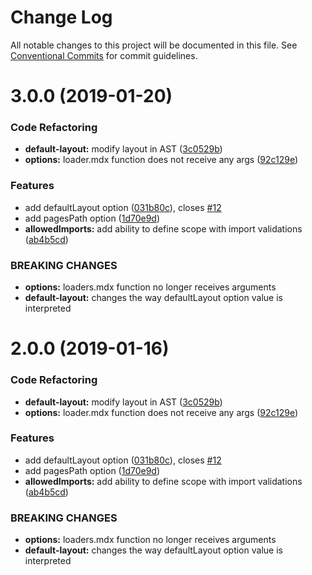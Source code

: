 # Change Log

All notable changes to this project will be documented in this file.
See [Conventional Commits](https://conventionalcommits.org) for commit guidelines.

# 3.0.0 (2019-01-20)

### Code Refactoring

- **default-layout:** modify layout in AST ([3c0529b](https://github.com/buz-zard/gatsby-mdx/commit/3c0529b))
- **options:** loader.mdx function does not receive any args ([92c129e](https://github.com/buz-zard/gatsby-mdx/commit/92c129e))

### Features

- add defaultLayout option ([031b80c](https://github.com/buz-zard/gatsby-mdx/commit/031b80c)), closes [#12](https://github.com/buz-zard/gatsby-mdx/issues/12)
- add pagesPath option ([1d70e9d](https://github.com/buz-zard/gatsby-mdx/commit/1d70e9d))
- **allowedImports:** add ability to define scope with import validations ([ab4b5cd](https://github.com/buz-zard/gatsby-mdx/commit/ab4b5cd))

### BREAKING CHANGES

- **options:** loaders.mdx function no longer receives arguments
- **default-layout:** changes the way defaultLayout option value is interpreted

# 2.0.0 (2019-01-16)

### Code Refactoring

- **default-layout:** modify layout in AST ([3c0529b](https://github.com/buz-zard/gatsby-mdx/commit/3c0529b))
- **options:** loader.mdx function does not receive any args ([92c129e](https://github.com/buz-zard/gatsby-mdx/commit/92c129e))

### Features

- add defaultLayout option ([031b80c](https://github.com/buz-zard/gatsby-mdx/commit/031b80c)), closes [#12](https://github.com/buz-zard/gatsby-mdx/issues/12)
- add pagesPath option ([1d70e9d](https://github.com/buz-zard/gatsby-mdx/commit/1d70e9d))
- **allowedImports:** add ability to define scope with import validations ([ab4b5cd](https://github.com/buz-zard/gatsby-mdx/commit/ab4b5cd))

### BREAKING CHANGES

- **options:** loaders.mdx function no longer receives arguments
- **default-layout:** changes the way defaultLayout option value is interpreted
